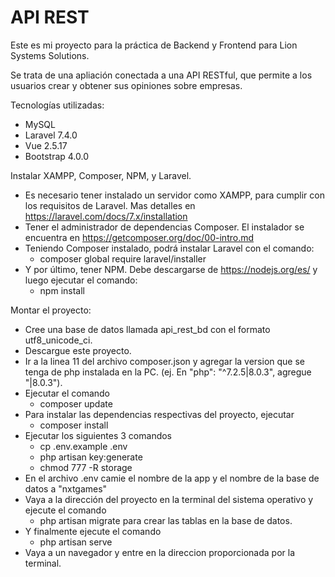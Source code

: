 # API REST

Este es mi proyecto para la práctica de Backend y Frontend para Lion Systems Solutions.

Se trata de una apliación conectada a una API RESTful, que permite a los usuarios crear y obtener sus opiniones sobre empresas.

Tecnologías utilizadas:
- MySQL
- Laravel 7.4.0
- Vue 2.5.17
- Bootstrap 4.0.0

Instalar XAMPP, Composer, NPM, y Laravel.
- Es necesario tener instalado un servidor como XAMPP, para cumplir con los requisitos de Laravel.  Mas detalles en https://laravel.com/docs/7.x/installation
- Tener el administrador de dependencias Composer. El instalador se encuentra en https://getcomposer.org/doc/00-intro.md
- Teniendo Composer instalado, podrá instalar Laravel con el comando:
    - composer global require laravel/installer
- Y por último, tener NPM. Debe descargarse de https://nodejs.org/es/ y luego ejecutar el comando:
    - npm install
    
 Montar el proyecto:
- Cree una base de datos llamada api_rest_bd con el formato utf8_unicode_ci.
- Descargue este proyecto.
- Ir a la linea 11 del archivo composer.json y agregar la version que se tenga de php instalada en la PC. (ej. En "php": "^7.2.5|8.0.3", agregue "|8.0.3").
- Ejecutar el comando
    - composer update
- Para instalar las dependencias respectivas del proyecto, ejecutar
    - composer install
- Ejecutar los siguientes 3 comandos
    - cp .env.example .env
    - php artisan key:generate
    - chmod 777 -R  storage
- En el archivo .env camie el nombre de la app y el nombre de la base de datos a "nxtgames"
- Vaya a la dirección del proyecto en la terminal del sistema operativo y ejecute el comando
    - php artisan migrate
para crear las tablas en la base de datos.
- Y finalmente ejecute el comando
    - php artisan serve
- Vaya a un navegador y entre en la direccion proporcionada por la terminal.
